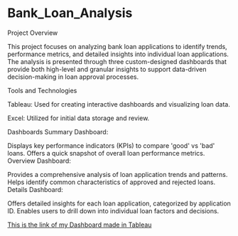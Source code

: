 # Bank_Loan_Analysis
Project Overview

This project focuses on analyzing bank loan applications to identify trends, performance metrics, and detailed insights into individual loan applications. The analysis is presented through three custom-designed dashboards that provide both high-level and granular insights to support data-driven decision-making in loan approval processes.

Tools and Technologies

Tableau: Used for creating interactive dashboards and visualizing loan data.

Excel: Utilized for initial data storage and review.

Dashboards
Summary Dashboard:

Displays key performance indicators (KPIs) to compare 'good' vs 'bad' loans.
Offers a quick snapshot of overall loan performance metrics.
Overview Dashboard:

Provides a comprehensive analysis of loan application trends and patterns.
Helps identify common characteristics of approved and rejected loans.
Details Dashboard:

Offers detailed insights for each loan application, categorized by application ID.
Enables users to drill down into individual loan factors and decisions.

[This is the link of my Dashboard made in Tableau](https://public.tableau.com/views/Bank_Analysis_New/DETAILS?:language=en-US&publish=yes&:sid=&:redirect=auth&:display_count=n&:origin=viz_share_link)
